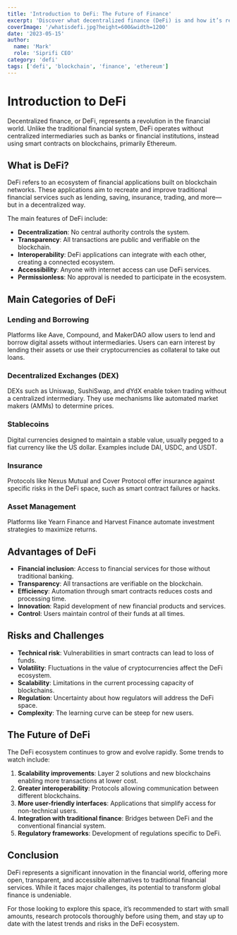 ```yaml
---
title: 'Introduction to DeFi: The Future of Finance'
excerpt: 'Discover what decentralized finance (DeFi) is and how it’s revolutionizing the traditional financial system.'
coverImage: '/whatisdefi.jpg?height=600&width=1200'
date: '2023-05-15'
author:
  name: 'Mark'
  role: 'Siprifi CEO'
category: 'defi'
tags: ['defi', 'blockchain', 'finance', 'ethereum']
---
```


# Introduction to DeFi

Decentralized finance, or DeFi, represents a revolution in the financial world. Unlike the traditional financial system, DeFi operates without centralized intermediaries such as banks or financial institutions, instead using smart contracts on blockchains, primarily Ethereum.

## What is DeFi?

DeFi refers to an ecosystem of financial applications built on blockchain networks. These applications aim to recreate and improve traditional financial services such as lending, saving, insurance, trading, and more—but in a decentralized way.

The main features of DeFi include:

- **Decentralization**: No central authority controls the system.
- **Transparency**: All transactions are public and verifiable on the blockchain.
- **Interoperability**: DeFi applications can integrate with each other, creating a connected ecosystem.
- **Accessibility**: Anyone with internet access can use DeFi services.
- **Permissionless**: No approval is needed to participate in the ecosystem.

## Main Categories of DeFi

### Lending and Borrowing

Platforms like Aave, Compound, and MakerDAO allow users to lend and borrow digital assets without intermediaries. Users can earn interest by lending their assets or use their cryptocurrencies as collateral to take out loans.

### Decentralized Exchanges (DEX)

DEXs such as Uniswap, SushiSwap, and dYdX enable token trading without a centralized intermediary. They use mechanisms like automated market makers (AMMs) to determine prices.

### Stablecoins

Digital currencies designed to maintain a stable value, usually pegged to a fiat currency like the US dollar. Examples include DAI, USDC, and USDT.

### Insurance

Protocols like Nexus Mutual and Cover Protocol offer insurance against specific risks in the DeFi space, such as smart contract failures or hacks.

### Asset Management

Platforms like Yearn Finance and Harvest Finance automate investment strategies to maximize returns.

## Advantages of DeFi

- **Financial inclusion**: Access to financial services for those without traditional banking.
- **Transparency**: All transactions are verifiable on the blockchain.
- **Efficiency**: Automation through smart contracts reduces costs and processing time.
- **Innovation**: Rapid development of new financial products and services.
- **Control**: Users maintain control of their funds at all times.

## Risks and Challenges

- **Technical risk**: Vulnerabilities in smart contracts can lead to loss of funds.
- **Volatility**: Fluctuations in the value of cryptocurrencies affect the DeFi ecosystem.
- **Scalability**: Limitations in the current processing capacity of blockchains.
- **Regulation**: Uncertainty about how regulators will address the DeFi space.
- **Complexity**: The learning curve can be steep for new users.

## The Future of DeFi

The DeFi ecosystem continues to grow and evolve rapidly. Some trends to watch include:

1. **Scalability improvements**: Layer 2 solutions and new blockchains enabling more transactions at lower cost.
2. **Greater interoperability**: Protocols allowing communication between different blockchains.
3. **More user-friendly interfaces**: Applications that simplify access for non-technical users.
4. **Integration with traditional finance**: Bridges between DeFi and the conventional financial system.
5. **Regulatory frameworks**: Development of regulations specific to DeFi.

## Conclusion

DeFi represents a significant innovation in the financial world, offering more open, transparent, and accessible alternatives to traditional financial services. While it faces major challenges, its potential to transform global finance is undeniable.

For those looking to explore this space, it’s recommended to start with small amounts, research protocols thoroughly before using them, and stay up to date with the latest trends and risks in the DeFi ecosystem.
